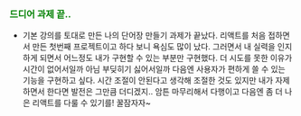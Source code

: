 ### <span style="color: green">드디어 과제 끝..<span>

- 기본 강의를 토대로 만든 나의 단어장 만들기 과제가 끝났다. 리액트를 처음 접하면서 만든 첫번째 프로젝트이고 하다 보니 욕심도 많이 났다. 그러면서 내 실력을 인지하게 되면서 어느정도 내가 구현할 수 있는 부분만 구현했다. 더 시도를 못한 이유가 시간이 없어서일까 아님 부딪히기 싫어서일까 다음엔 사용자가 편하게 쓸 수 있는 기능을 구현하고 싶다. 시간 조절이 안된다고 생각해 조절한 것도 있지만 내가 자제하면서 한다면 발전은 그만큼 더디겠지.. 암튼 마무리해서 다행이고 다음엔 좀 더 나은 리액트를 다룰 수 있기를! 꿀잠자자~
